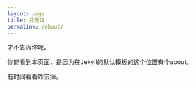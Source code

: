 ```yaml
---
layout: page
title: 我是谁
permalink: /about/
---
```


才不告诉你呢。

你能看到本页面，是因为在Jekyll的默认模板的这个位置有个about。

有时间看看咋去掉。
